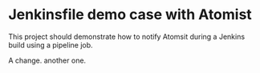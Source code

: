 # Jenkinsfile demo case with Atomist

This project should demonstrate how to notify Atomsit during a Jenkins build
using a pipeline job.

A change. another one.